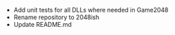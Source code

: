 * Add unit tests for all DLLs where needed in Game2048
* Rename repository to 2048ish
* Update README.md